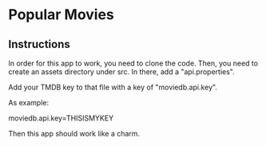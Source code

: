 # Popular Movies

## Instructions

In order for this app to work, you need to clone the code.  Then, you need to create an assets directory under src.  In there, add a "api.properties". 

Add your TMDB key to that file with a key of "moviedb.api.key".

As example:

moviedb.api.key=THISISMYKEY

Then this app should work like a charm.
